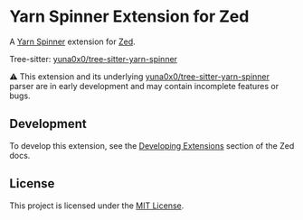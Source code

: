 # Yarn Spinner Extension for Zed

A [Yarn Spinner](https://www.yarnspinner.dev) extension for [Zed](https://zed.dev).

Tree-sitter: [yuna0x0/tree-sitter-yarn-spinner](https://github.com/yuna0x0/tree-sitter-yarn-spinner)

⚠️ This extension and its underlying [yuna0x0/tree-sitter-yarn-spinner](https://github.com/yuna0x0/tree-sitter-yarn-spinner) parser are in early development and may contain incomplete features or bugs.

## Development

To develop this extension, see the [Developing Extensions](https://zed.dev/docs/extensions/developing-extensions) section of the Zed docs.

## License

This project is licensed under the [MIT License](LICENSE).

